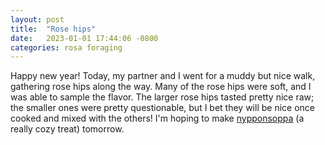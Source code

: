 ```yaml
---
layout: post
title:  "Rose hips"
date:   2023-01-01 17:44:06 -0800
categories: rosa foraging
---
```

Happy new year!  Today, my partner and I went for a muddy
but nice walk, gathering rose hips along the way.  Many of
the rose hips were soft, and I was able to sample the flavor.
The larger rose hips tasted pretty nice raw; the smaller ones were pretty questionable, but I bet they will be nice once cooked and mixed with the others!  I'm hoping to make
[nypponsoppa](https://www.swedishfood.com/swedish-food-recipes-desserts/217-rosehip-soup)
(a really cozy treat) tomorrow.
